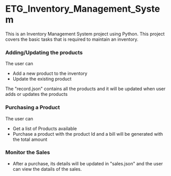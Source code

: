 # ETG_Inventory_Management_System
This is an Inventory Management System project using Python. This project covers the basic tasks that is required to maintain an inventory.  <br>
### Adding/Updating the products  <br>
The user can
* Add a new product to the inventory
* Update the existing product  <br>

The "record.json" contains all the products and it will be updated when user adds or updates the products <br>
### Purchasing a Product
The user can
* Get a list of Products available
* Purchase a product with the product Id and a bill will be generated with the total amount
### Monitor the Sales
* After a purchase, its details will be updated in "sales.json" and the user can view the datails of the sales.



